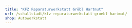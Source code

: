 ```yaml
---
title: "KFZ Reparaturwerkstatt Gröbl Hartmut"
url: /schallstadt/kfz-reparaturwerkstatt-groebl-hartmut/
shop: Autowerkstatt
---
```

